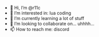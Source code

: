 - 👋 Hi, I’m @r11c
- 👀 I’m interested in: lua coding
- 🌱 I’m currently learning a lot of stuff
- 💞️ I’m looking to collaborate on... uhhhh...
- 📫 How to reach me: discord

<!---
r11c/r11c is a ✨ special ✨ repository because its `README.md` (this file) appears on your GitHub profile.
You can click the Preview link to take a look at your changes.
--->
